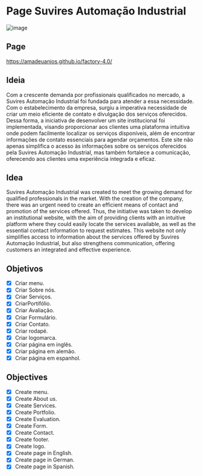 # Page Suvires Automação Industrial
![image](https://github.com/AmadeuAnjos/factory-4.0/assets/53497771/cc65fd7e-5747-4f19-b778-ad49df886f98)

## Page
https://amadeuanjos.github.io/factory-4.0/

## Ideia
Com a crescente demanda por profissionais qualificados no mercado, a Suvires Automação Industrial foi fundada para atender a essa necessidade. Com o estabelecimento da empresa, surgiu a imperativa necessidade de criar um meio eficiente de contato e divulgação dos serviços oferecidos. Dessa forma, a iniciativa de desenvolver um site institucional foi implementada, visando proporcionar aos clientes uma plataforma intuitiva onde podem facilmente localizar os serviços disponíveis, além de encontrar informações de contato essenciais para agendar orçamentos. Este site não apenas simplifica o acesso às informações sobre os serviços oferecidos pela Suvires Automação Industrial, mas também fortalece a comunicação, oferecendo aos clientes uma experiência integrada e eficaz.

## Idea
Suvires Automação Industrial was created to meet the growing demand for qualified professionals in the market. With the creation of the company, there was an urgent need to create an efficient means of contact and promotion of the services offered. Thus, the initiative was taken to develop an institutional website, with the aim of providing clients with an intuitive platform where they could easily locate the services available, as well as the essential contact information to request estimates. This website not only simplifies access to information about the services offered by Suvires Automação Industrial, but also strengthens communication, offering customers an integrated and effective experience.

## Objetivos
- [X] Criar menu.
- [X] Criar Sobre nós.
- [X] Criar Serviços.
- [X] CriarPortifólio.
- [X] Criar Avaliação.
- [X] Criar Formulário.
- [X] Criar Contato.
- [X] Criar rodapé.
- [X] Criar logomarca.
- [X] Criar página em inglês.
- [X] Criar página em alemão.
- [X] Criar página em espanhol.

## Objectives
- [X] Create menu.
- [X] Create About us.
- [X] Create Services.
- [X] Create Portfolio.
- [X] Create Evaluation.
- [X] Create Form.
- [X] Create Contact.
- [X] Create footer.
- [X] Create logo.
- [X] Create page in English.
- [X] Create page in German.
- [X] Create page in Spanish.